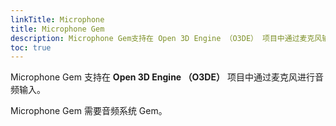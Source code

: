 ```yaml
---
linkTitle: Microphone
title: Microphone Gem
description: Microphone Gem支持在 Open 3D Engine （O3DE） 项目中通过麦克风输入音频。
toc: true
---
```


Microphone Gem 支持在 **Open 3D Engine （O3DE）** 项目中通过麦克风进行音频输入。

Microphone Gem 需要音频系统 Gem。
